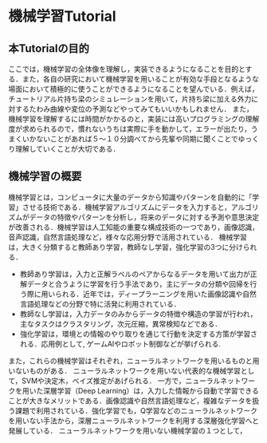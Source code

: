 # 機械学習Tutorial

## 本Tutorialの目的
ここでは，機械学習の全体像を理解し，実装できるようになることを目的とする．また，各自の研究において機械学習を用いることが有効な手段となるような場面において積極的に使うことができるようになることを望んでいる．例えば，チュートリアル片持ち梁のシミュレーションを用いて，片持ち梁に加える外力に対するたわみ曲線や変位の予測などやってみてもいいかもしれません．
また，機械学習を理解するには時間がかかるのと，実装には高いプログラミングの理解度が求められるので，慣れないうちは実際に手を動かして，エラーが出たり，うまくいかないことがあれば５～１０分調べてから先輩や同期に聞くことでゆっくり理解していくことが大切である．

## 機械学習の概要
機械学習とは，コンピュータに大量のデータから知識やパターンを自動的に「学習」させる技術である．機械学習アルゴリズムにデータを入力すると，アルゴリズムがデータの特徴やパターンを分析し，将来のデータに対する予測や意思決定が改善される．機械学習は人工知能の重要な構成技術の一つであり，画像認識，音声認識，自然言語処理など，様々な応用分野で活用されている．
機械学習は，大きく分類すると教師あり学習，教師なし学習，強化学習の3つに分けられる．
- 教師あり学習は，入力と正解ラベルのペアからなるデータを用いて出力が正解データと合うように学習を行う手法であり，主にデータの分類や回帰を行う際に用いられる．近年では，ディープラーニングを用いた画像認識や自然言語処理などの分野で特に活発に利用されている．
- 教師なし学習は，入力データのみからデータの特徴や構造の学習が行われ，主なタスクはクラスタリング，次元圧縮，異常検知などである．
- 強化学習は，環境との情報のやり取りを通じて行動を決定する方策が学習される．応用例として, ゲームAIやロボット制御などが挙げられる.
  
また，これらの機械学習はそれぞれ，ニューラルネットワークを用いるものと用いないものがある．
ニューラルネットワークを用いない代表的な機械学習として，SVMや決定木，ベイズ推定があげられる．
一方で，ニューラルネットワークを用いた深層学習（Deep Learning）は，入力した情報から自動で学習できることが大きなメリットである．画像認識や自然言語処理など，複雑なデータを扱う課題で利用されている．強化学習でも，Q学習などのニューラルネットワークを用いない手法から，深層ニューラルネットワークを利用する深層強化学習へと発展している．
ニューラルネットワークを用いない機械学習の１つとして，
